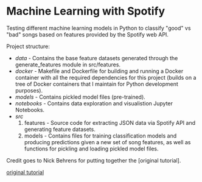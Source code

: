 # Machine Learning with Spotify

Testing different machine learning models in Python to classify "good" vs "bad" songs based on features provided by the Spotify web API.


Project structure:
* _data_ - Contains the base feature datasets generated through the generate_features module in src/features.
* _docker_ - Makefile and Dockerfile for building and running a Docker container with all the required dependencies for this project (builds on a tree of Docker containers that I maintain for Python development purposes).
* _models_ - Contains pickled model files (pre-trained).
* _notebooks_ - Contains data exploration and visualistion Jupyter Notebooks.
* _src_
    1. features - Source code for extracting JSON data via Spotify API and generating feature datasets.
    1. models - Contains files for training classification models and producing predictions given a new set of song features, as well as functions for pickling and loading pickled model files.

Credit goes to Nick Behrens for putting together the [original tutorial].

[original tutorial](https://towardsdatascience.com/making-your-own-discover-weekly-f1ac7546fedb)
